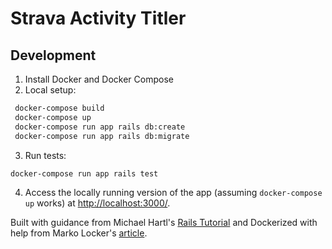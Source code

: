 # Strava Activity Titler

## Development
1. Install Docker and Docker Compose
2. Local setup:
  ```bash
   docker-compose build
   docker-compose up
   docker-compose run app rails db:create
   docker-compose run app rails db:migrate
   ```
3. Run tests:
  ```bash
  docker-compose run app rails test
  ```
4. Access the locally running version of the app (assuming `docker-compose up`
  works) at <http://localhost:3000/>.

Built with guidance from Michael Hartl's [Rails
Tutorial](https://www.railstutorial.org) and Dockerized with help from Marko
Locker's
[article](https://blog.codeship.com/running-rails-development-environment-docker/).

